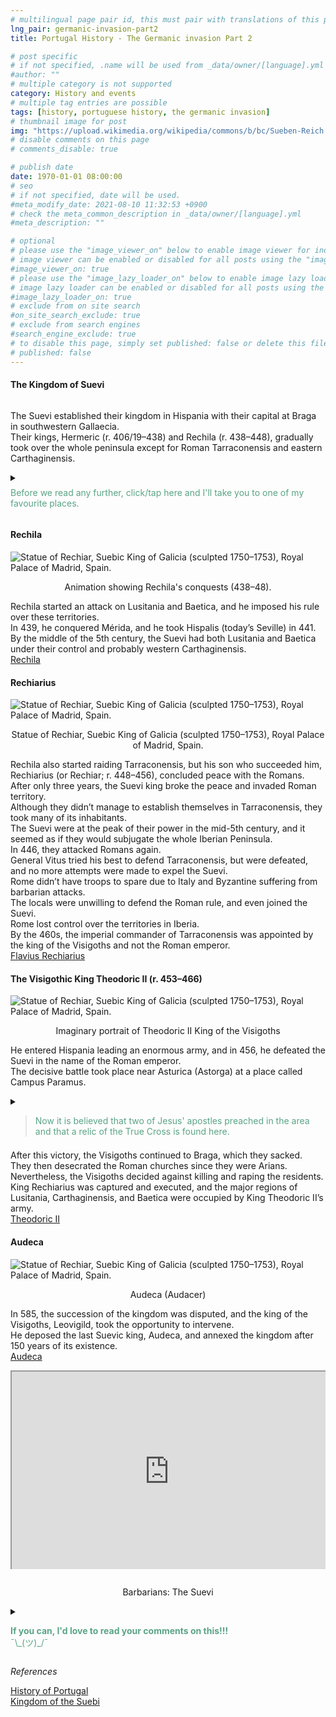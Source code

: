 ```yaml
---
# multilingual page pair id, this must pair with translations of this page. (This name must be unique)
lng_pair: germanic-invasion-part2
title: Portugal History - The Germanic invasion Part 2

# post specific
# if not specified, .name will be used from _data/owner/[language].yml
#author: ""
# multiple category is not supported
category: History and events
# multiple tag entries are possible
tags: [history, portuguese history, the germanic invasion]
# thumbnail image for post
img: "https://upload.wikimedia.org/wikipedia/commons/b/bc/Sueben-Reich.jpg"
# disable comments on this page
# comments_disable: true

# publish date
date: 1970-01-01 08:00:00
# seo
# if not specified, date will be used.
#meta_modify_date: 2021-08-10 11:32:53 +0900
# check the meta_common_description in _data/owner/[language].yml
#meta_description: ""

# optional
# please use the "image_viewer_on" below to enable image viewer for individual pages or posts (_posts/ or [language]/_posts folders).
# image viewer can be enabled or disabled for all posts using the "image_viewer_posts: true" setting in _data/conf/main.yml.
#image_viewer_on: true
# please use the "image_lazy_loader_on" below to enable image lazy loader for individual pages or posts (_posts/ or [language]/_posts folders).
# image lazy loader can be enabled or disabled for all posts using the "image_lazy_loader_posts: true" setting in _data/conf/main.yml.
#image_lazy_loader_on: true
# exclude from on site search
#on_site_search_exclude: true
# exclude from search engines
#search_engine_exclude: true
# to disable this page, simply set published: false or delete this file
# published: false
---
```


<style>
    container{
              float:left;
			  width:100%;
			  margin-bottom: 10px;			                
             }
	image-container{
		width: 30%;
		float:left;
		border: hidden; 
		margin: 20px;
	}
	img{
		object-fit:contain;	  	
	}
    container-text{	
       /* width: 40%; 
        margin-left: 5px;*/
        display: block;
        margin-top: 20px; 
        padding-top: 1 px;
        /* border: solid 1px; */
	}

    ol{
        list-style-type: upper-roman;
        
    }

   /* used as <p class="vertical"></p> instead I can also use <blockquote> 
     or > in md
      */
    video-container{   
		width: 60%;
		float:left;
		border: hidden; 
		margin: 20px;
    }

    iframe{
       position: relative; 
        top: 0; 
        left: 0; 
        width: 100%; 
        height: 100%; 
        object-fit-contain;
    }


	.vertical{
    border-left: 4px solid;
    border-right: 4px solid;
    border-radius: 25px;
    color: blue;
    background-color: #111111;
	margin;0 0 0 -3;
    padding:0 0 0 1em

  }
  vertical-text{
	color: #bbbbbb;
  
  font-family: cursive;
  }
    /* frames text in middle of page */
  framed-text{
    display:block;
    border:inset;
    width:90%;
    margin:0.5em auto 0.5em auto;
    padding:0.5em;
  }
/** on hover paragraph **/
  .my-p{
        display:inline;
        color:#5ba487;
  }
  .my-p:hover{
    text-decoration: underline;
    cursor:pointer;
  }

  /** Center an element **/
.center {
  display: block;
  margin-left: auto;
  margin-right: auto;
  margin-bottom: 1em;
  }

  /* coffee */
  .container {
  width: 300px;
  height: 280px;
  position: relative;
  top: calc(50% - 140px);
  left: calc(50% - 150px);
}
.coffee-header {
  width: 100%;
  height: 80px;
  position: absolute;
  top: 0;
  left: 0;
  background-color: #ddcfcc;
  border-radius: 10px;
}
.coffee-header__buttons {
  width: 25px;
  height: 25px;
  position: absolute;
  top: 25px;
  background-color: #282323;
  border-radius: 50%;
}
.coffee-header__buttons::after {
  content: "";
  width: 8px;
  height: 8px;
  position: absolute;
  bottom: -8px;
  left: calc(50% - 4px);
  background-color: #615e5e;
}
.coffee-header__button-one {
  left: 15px;
}
.coffee-header__button-two {
  left: 50px;
}
.coffee-header__display {
  width: 50px;
  height: 50px;
  position: absolute;
  top: calc(50% - 25px);
  left: calc(50% - 25px);
  border-radius: 50%;
  background-color: #9acfc5;
  border: 5px solid #43beae;
  box-sizing: border-box;
}
.coffee-header__details {
  width: 8px;
  height: 20px;
  position: absolute;
  top: 10px;
  right: 10px;
  background-color: #9b9091;
  box-shadow: -12px 0 0 #9b9091, -24px 0 0 #9b9091;
}
.coffee-medium {
  width: 90%;
  height: 160px;
  position: absolute;
  top: 80px;
  left: calc(50% - 45%);
  background-color: #bcb0af;
}
.coffee-medium:before {
  content: "";
  width: 90%;
  height: 100px;
  background-color: #776f6e;
  position: absolute;
  bottom: 0;
  left: calc(50% - 45%);
  border-radius: 20px 20px 0 0;
}
.coffe-medium__exit {
  width: 60px;
  height: 20px;
  position: absolute;
  top: 0;
  left: calc(50% - 30px);
  background-color: #231f20;
}
.coffe-medium__exit::before {
  content: "";
  width: 50px;
  height: 20px;
  border-radius: 0 0 50% 50%;
  position: absolute;
  bottom: -20px;
  left: calc(50% - 25px);
  background-color: #231f20;
}
.coffe-medium__exit::after {
  content: "";
  width: 10px;
  height: 10px;
  position: absolute;
  bottom: -30px;
  left: calc(50% - 5px);
  background-color: #231f20;
}
.coffee-medium__arm {
  width: 70px;
  height: 20px;
  position: absolute;
  top: 15px;
  right: 25px;
  background-color: #231f20;
}
.coffee-medium__arm::before {
  content: "";
  width: 15px;
  height: 5px;
  position: absolute;
  top: 7px;
  left: -15px;
  background-color: #9e9495;
}
.coffee-medium__cup {
  width: 80px;
  height: 47px;
  position: absolute;
  bottom: 0;
  left: calc(50% - 40px);
  background-color: #FFF;
  border-radius: 0 0 70px 70px / 0 0 110px 110px;
}
.coffee-medium__cup::after {
  content: "";
  width: 20px;
  height: 20px;
  position: absolute;
  top: 6px;
  right: -13px;
  border: 5px solid #FFF;
  border-radius: 50%;
}
@keyframes liquid {
  0% {
    height: 0px;  
    opacity: 1;
  }
  5% {
    height: 0px;  
    opacity: 1;
  }
  20% {
    height: 62px;  
    opacity: 1;
  }
  95% {
    height: 62px;
    opacity: 1;
  }
  100% {
    height: 62px;
    opacity: 0;
  }
}
.coffee-medium__liquid {
  width: 6px;
  height: 63px;
  opacity: 0;
  position: absolute;
  top: 50px;
  left: calc(50% - 3px);
  background-color: #74372b;
  animation: liquid 4s 4s linear infinite;
}
.coffee-medium__smoke {
  width: 8px;
  height: 20px;
  position: absolute;  
  border-radius: 5px;
  background-color: #b3aeae;
}
@keyframes smokeOne {
  0% {
    bottom: 20px;
    opacity: 0;
  }
  40% {
    bottom: 50px;
    opacity: .5;
  }
  80% {
    bottom: 80px;
    opacity: .3;
  }
  100% {
    bottom: 80px;
    opacity: 0;
  }
}
@keyframes smokeTwo {
  0% {
    bottom: 40px;
    opacity: 0;
  }
  40% {
    bottom: 70px;
    opacity: .5;
  }
  80% {
    bottom: 80px;
    opacity: .3;
  }
  100% {
    bottom: 80px;
    opacity: 0;
  }
}
.coffee-medium__smoke-one {
  opacity: 0;
  bottom: 50px;
  left: 102px;
  animation: smokeOne 3s 4s linear infinite;
}
.coffee-medium__smoke-two {
  opacity: 0;
  bottom: 70px;
  left: 118px;
  animation: smokeTwo 3s 5s linear infinite;
}
.coffee-medium__smoke-three {
  opacity: 0;
  bottom: 65px;
  right: 118px;
  animation: smokeTwo 3s 6s linear infinite;
}
.coffee-medium__smoke-for {
  opacity: 0;
  bottom: 50px;
  right: 102px;
  animation: smokeOne 3s 5s linear infinite;
}
.coffee-footer {
  width: 95%;
  height: 15px;
  position: absolute;
  bottom: 25px;
  left: calc(50% - 47.5%);
  background-color: #41bdad;
  border-radius: 10px;
}
.coffee-footer::after {
  content: "";
  width: 106%;
  height: 26px;
  position: absolute;
  bottom: -25px;
  left: -8px;
  background-color: #000;
}


</style>

<div>
    <h4>The Kingdom of Suevi</h4>
    <img class="center" src="https://upload.wikimedia.org/wikipedia/commons/b/bc/Sueben-Reich.jpg" alt="" >
    <p>
    The Suevi established their kingdom in Hispania with their capital at Braga in southwestern Gallaecia.<br>
    Their kings, Hermeric (r. 406/19–438) and Rechila (r. 438–448), gradually took over the whole peninsula except for Roman Tarraconensis and eastern Carthaginensis.<br>
    </p>
</div>
<div>
<details>
      <summary>       
      <p style="margin: 0.5em 0 0.5em 0"><div class="my-p">Before we read any further, click/tap here and I'll take you to one of my favourite places.</div><br></p>
      </summary>
       <div  style="margin:0.5em auto 0.5em auto;width:300px;height:280px;">
        <!-- Coffee machine -->
                <div class="container">
                <div class="coffee-header">
                <div class="coffee-header__buttons coffee-header__button-one"></div>
                <div class="coffee-header__buttons coffee-header__button-two"></div>
                <div class="coffee-header__display"></div>
                <div class="coffee-header__details"></div>
                </div>
                <div class="coffee-medium">
                <div class="coffe-medium__exit"></div>
                <div class="coffee-medium__arm"></div>
                <div class="coffee-medium__liquid"></div>
                <div class="coffee-medium__smoke coffee-medium__smoke-one"></div>
                <div class="coffee-medium__smoke coffee-medium__smoke-two"></div>
                <div class="coffee-medium__smoke coffee-medium__smoke-three"></div>
                <div class="coffee-medium__smoke coffee-medium__smoke-for"></div>
                <div class="coffee-medium__cup"></div>
                </div>
                <div class="coffee-footer"></div>
            </div>
            </div>
            <image-container>
            <img src="https://i.stack.imgur.com/YIcbV.png" alt="menus">
            </image-container>
            <p style="margin-top:1em">
            <span style="color:#5ba487">Text in this color has will display a hidden section with more information</span><br>
            <span style="color:#3389de">Note that you can click on text of in this colour to route you to the references</span><br>
            You can also toggle the colour scheme on the bottom left.<br>
            💡= light theme<br>
            ☾ = dark theme<br>
            Depending on you screen size you may need to activate the  "Hamburger menu" for option to apear.<br>
            On this site you can also opt to read this blog in portuguese, select Pt [En <strong>Pt</strong>]<br>
            Now if you want to read this blog, or a link you've opened in another language, just select translate from your browsers menu.<br>
            In Chrome it's a "Kebab" menu.<br>
            </p>
            <container>
            <blockquote style="margin-top:1em; margin-bottom:1em">
            <p>            
            So, you got your coffee, relax and enjoy the blog.<br>
            ¯\_(ツ)_/¯<br>
            </p>  
            </blockquote>
            </container>        
      </details>
</div>
<div>
    <h4>Rechila</h4>
       <img class="center" src="https://upload.wikimedia.org/wikipedia/commons/thumb/2/27/Rechila.gif/350px-Rechila.gif" alt="Statue of Rechiar, Suebic King of Galicia (sculpted 1750–1753), Royal Palace of Madrid, Spain.">
    <p style="text-align: center">Animation showing Rechila's conquests (438–48).</p>
    <p>
    Rechila started an attack on Lusitania and Baetica, and he imposed his rule over these territories.<br>
    In 439, he conquered Mérida, and he took Hispalis (today’s Seville) in 441.<br>
    By the middle of the 5th century, the Suevi had both Lusitania and Baetica under their control and probably western Carthaginensis.<br>
    <a href="https://en.wikipedia.org/wiki/Rechila">Rechila</a>
    </p>
</div>
<div>
    <h4>Rechiarius</h4>
    <img class="center" src="https://upload.wikimedia.org/wikipedia/commons/thumb/8/86/Statue_of_Rechiar%2C_Suebic_King_of_Galicia_%28sculpted_1750%E2%80%931753%29%2C_Royal_Palace_of_Madrid%2C_Spain_-_20080109-ret.jpg/220px-Statue_of_Rechiar%2C_Suebic_King_of_Galicia_%28sculpted_1750%E2%80%931753%29%2C_Royal_Palace_of_Madrid%2C_Spain_-_20080109-ret.jpg" alt="Statue of Rechiar, Suebic King of Galicia (sculpted 1750–1753), Royal Palace of Madrid, Spain.">
    <p style="text-align: center">Statue of Rechiar, Suebic King of Galicia (sculpted 1750–1753), Royal Palace of Madrid, Spain.</p>
    <p>
    Rechila also started raiding Tarraconensis, but his son who succeeded him, Rechiarius (or Rechiar; r. 448–456), concluded peace with the Romans.<br>
    After only three years, the Suevi king broke the peace and invaded Roman territory.<br>
    Although they didn’t manage to establish themselves in Tarraconensis, they took many of its inhabitants.<br>
    The Suevi were at the peak of their power in the mid-5th century, and it seemed as if they would subjugate the whole Iberian Peninsula.<br>
    In 446, they attacked Romans again.<br>
    General Vitus tried his best to defend Tarraconensis, but were defeated, and no more attempts were made to expel the Suevi.<br>
    Rome didn’t have troops to spare due to Italy and Byzantine suffering from barbarian attacks.<br>
    The locals were unwilling to defend the Roman rule, and even joined the Suevi.<br>
    Rome lost control over the territories in Iberia.<br>
    By the 460s, the imperial commander of Tarraconensis was appointed by the king of the Visigoths and not the Roman emperor.<br>
    <a href="https://en.wikipedia.org/wiki/Rechiar">Flavius Rechiarius</a>
    </p>
</div>
<div>
    <h4>The Visigothic King Theodoric II (r. 453–466)</h4> 
    <img class="center" src="https://upload.wikimedia.org/wikipedia/commons/thumb/8/8c/08-TEODORICO.JPG/220px-08-TEODORICO.JPG" alt="Statue of Rechiar, Suebic King of Galicia (sculpted 1750–1753), Royal Palace of Madrid, Spain.">
    <p style="text-align: center">Imaginary portrait of Theodoric II
King of the Visigoths</p>
    <p>
    He entered Hispania leading an enormous army, and in 456, he defeated the Suevi in the name of the Roman emperor.<br>
    The decisive battle took place near Asturica (Astorga) at a place called Campus Paramus.<br>
    </p> 
    <details> 
        <summary>   
        <blockquote style="margin-bottom:0.5em">    
        <span class="my-p">Now it is believed that two of Jesus' apostles preached in the area and that a relic of the True Cross is found here.</span>        
        </blockquote>
        </summary>
    <framed-text>
        <h4>The battle at a place called Campus Paramus.</h4>
        <p>
        Astorga was sacked by the Visigothic King Theodoric II sometime during time of his rule.<br>
        On 5 October 456, at the Battle at the Campus Paramus, 19 km (12 mi) from Astorga on the Urbicus (Órbigo), Theoderic II, Eighth Visigoth King from 453 to 466 AD, lead an army into Spain and defeated Rechiar, Suebic King of Galicia from 488 to 12/456.<br>
        During the waves of invasion of the peninsula by the Germanic tribes, one bishop was the noted Turibius.<br>
        He documented the conversion of the Suebic King Remismund to Arianism, and worked to restore the churches destroyed by the Visigoths.<br>
        The bishop was able to travel to Rome, from which he brought back what is believed to be a relic of the True Cross, for which he founded the Monastery of Santo Toribio de Liébana, where it is still preserved. Because Romans had control of the city, Christianity became very popular in this area during the early church.<br>
        </p>
        <details>
          <summary>
          <span class="my-p">There is a legend that St. James (Santiago) and St. Paul both preached in Astorga and there is proof that there was a bishopric around the 3rd century.<br></span>
          </summary>
          <framed-text>
          <h4>James the Great</h4>
          <img class="center" src="https://upload.wikimedia.org/wikipedia/commons/thumb/e/e5/Peter_Paul_Rubens_-_St_James_the_Apostle_-_WGA20192.jpg/220px-Peter_Paul_Rubens_-_St_James_the_Apostle_-_WGA20192.jpg" alt="Statue of Rechiar, Suebic King of Galicia (sculpted 1750–1753), Royal Palace of Madrid, Spain.">
            <p style="text-align: center">St James the Elder (c. 1612–1613) by Peter Paul Rubens</p>
            <p>
            James the Great (died AD 44) was one of the Twelve Apostles of Jesus.<br>
            According to the New Testament, he was the second of the apostles to die (after Judas Iscariot), and the first to be martyred.<br> Saint James is the patron saint of Spain and, according to tradition, his remains are held in Santiago de Compostela in Galicia.<br>
            He is also known as James, son of Zebedee, Saint James the Great, Saint James the Greater, Saint James the Elder, or Saint Jacob or Santiago.<br>
            <a href="https://en.wikipedia.org/wiki/James_the_Great">James the Great</a>       
            </p>
            </framed-text>
            <framed-text>
                <h4>Saint Paul</h4>
                <img class="center" src="https://upload.wikimedia.org/wikipedia/commons/thumb/6/62/Rubens_apostel_paulus_grt.jpg/220px-Rubens_apostel_paulus_grt.jpg" alt="Statue of Rechiar, Suebic King of Galicia (sculpted 1750–1753), Royal Palace of Madrid, Spain.">
            <p style="text-align: center">Saint Paul (c. 1611) by Peter Paul Rubens</p>
                <p>
                Paul (also named Saul of Tarsus;[b] c. 5 – c. 64/65 AD), commonly known as Paul the Apostle and Saint Paul, was a Christian apostle who spread the teachings of Jesus in the first-century world.<br>
                For his contributions towards the New Testament, he is generally regarded as one of the most important figures of the Apostolic Age, and he also founded several Christian communities in Asia Minor and Europe from the mid-40s to the mid-50s AD.<br>
                <a href="https://en.wikipedia.org/wiki/Paul_the_Apostle">Paul the Apostle</a>
                </p>
            </framed-text>
            </details> 
        <p>
         At the very beginning of Leo I's pontificate, in the years 444–447, Turibius, the bishop of Astorga in León, sent to Rome a memorandum warning that Priscillianism was by no means dead, reporting that it numbered even bishops among its supporters, and asking the aid of the Roman See.<br>
        The distance was insurmountable in the 5th century.<br>
        Germanic tribes, the Visigoths, took control over Astorga and destroyed the Roman city.<br>
        However, it prospered with the help of Saints Turibius, Fructuosus, and Valerius.<br>
        <a href="https://kids.kiddle.co/Astorga,_Spain">Astorga, Spain facts for kids</a>
        </p>
        <h4>The True Cross</h4>
        <img src="https://images.fineartamerica.com/images/artworkimages/mediumlarge/1/santo-toribio-the-true-cross-2-diana-sainz.jpg" alt="Santo Toribio - THE TRUE CROSS - 2 by Diana Raquel Sainz">
        <p>
        The True Cross is the name given to parts which are believed to be from the actual cross upon which Jesus was crucified.<br>
        <a href="https://kids.kiddle.co/True_Cross">True Cross facts for kids</a>
        </p>
    </framed-text>
    </details>
    <p>
    After this victory, the Visigoths continued to Braga, which they sacked.<br>
    They then desecrated the Roman churches since they were Arians. Nevertheless, the Visigoths decided against killing and raping the residents. King Rechiarius was captured and executed, and the major regions of Lusitania, Carthaginensis, and Baetica were occupied by King Theodoric II’s army.<br> 
    <a href="https://en.wikipedia.org/wiki/Theodoric_II">Theodoric II</a> 
    </p>    
</div>
<div>
    <h4>Audeca</h4>
    <img class="center" src="https://upload.wikimedia.org/wikipedia/commons/thumb/6/62/Moneda_Audeca.jpg/220px-Moneda_Audeca.jpg" alt="Statue of Rechiar, Suebic King of Galicia (sculpted 1750–1753), Royal Palace of Madrid, Spain.">
    <p style="text-align: center">Audeca (Audacer)</p>
    <p>
    In 585, the succession of the kingdom was disputed, and the king of the Visigoths, Leovigild, took the opportunity to intervene.<br>
    He deposed the last Suevic king, Audeca, and annexed the kingdom after 150 years of its existence.<br>
    <a href="https://en.wikipedia.org/wiki/Audeca">Audeca</a>
    </p>
</div>
<div
  style="
    position: relative;
    padding-bottom: 56.25%;
    padding-top: 35px;
    height: 0;
    margin-bottom: 2em;
    overflow: hidden;
  "
>
  <iframe
    style="position: absolute; top: 0; left: 0; width: 100%; height: 100%"
    src="https://www.youtube.com/embed/BwIBi4BhCc0?si=5hroa8Z7IIEFz8zy"
    title="YouTube video player"
    allowfullscreen
  >
  </iframe>
</div>
<p style="position: relative; text-align: center">Barbarians: The Suevi</p>
<div>
<details>
        <summary>
        <p>
        <div class="my-p">
         <strong>If you can, I'd love to read your comments on this!!!</strong><br>
        ¯\_(ツ)_/¯<br>
        </div>        
        </p>
        </summary>
        <p>
        Please use <strong>DISQUS</strong> at bottom of each blog to post comments.<br>
        This way I'll be notified when you add a comment etc.<br>
        It's free and easy to use, just create an account if you're a new user.<br>
        </p>
</details>
<div>
<p>
<i>References</i>
</p>
<p>
<a href="https://www.amazon.com/History-Portugal-Captivating-Portuguese-Countries/dp/1637165579">History of Portugal</a><br>
<a href="https://en.wikipedia.org/wiki/Kingdom_of_the_Suebi">Kingdom of the Suebi</a>
</p>
</div>
